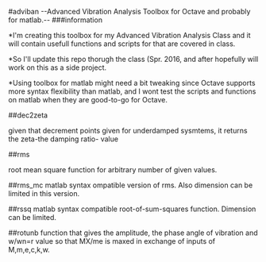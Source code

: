 #adviban
--Advanced Vibration Analysis Toolbox for Octave and probably for matlab.--
###information
  
  *I'm creating this toolbox for my Advanced Vibration Analysis Class and it will contain usefull functions and scripts for that are covered in class.
  
  *So I'll update this repo thorugh the class (Spr. 2016, and after hopefully will work on this as a side project.

  *Using toolbox for matlab might need a bit tweaking since Octave supports more syntax flexibility than matlab, and I wont test the scripts and functions on matlab when they are good-to-go for Octave.

##dec2zeta
  
  given that decrement points given for underdamped sysmtems, it returns the zeta-the damping ratio- value
  
##rms

  root mean square function for arbitrary number of given values.
  
##rms_mc
  matlab syntax ompatible version of rms. Also dimension can be limited in this version.
  
##rssq
  matlab syntax compatible root-of-sum-squares function. Dimension can be limited.

##rotunb
   function that gives the amplitude, the phase angle of vibration and w/wn=r value so that MX/me is maxed in exchange of inputs of M,m,e,c,k,w.
 

  
